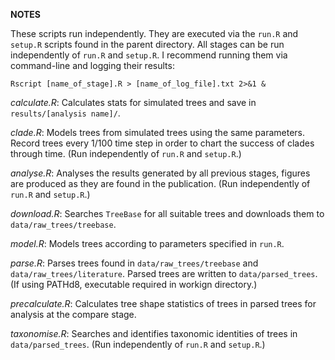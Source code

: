 **NOTES**

These scripts run independently. They are executed via the `run.R` and `setup.R`
scripts found in the parent directory. All stages can be run independently of
`run.R` and `setup.R`. I recommend running them via command-line and logging
their results:
```{bash}
Rscript [name_of_stage].R > [name_of_log_file].txt 2>&1 &
```

*calculate.R*:
Calculates stats for simulated trees and save in `results/[analysis name]/`.

*clade.R*:
Models trees from simulated trees using the same parameters. Record trees every
1/100 time step in order to chart the success of clades through time.
(Run independently of `run.R` and `setup.R`.)

*analyse.R*:
Analyses the results generated by all previous stages, figures are produced as
they are found in the publication. (Run independently of `run.R` and `setup.R`.)

*download.R*:
Searches `TreeBase` for all suitable trees and downloads them to
`data/raw_trees/treebase`.

*model.R*:
Models trees according to parameters specified in `run.R`.

*parse.R*:
Parses trees found in `data/raw_trees/treebase` and
`data/raw_trees/literature`. Parsed trees are written to `data/parsed_trees`.
(If using PATHd8, executable required in workign directory.)

*precalculate.R*:
Calculates tree shape statistics of trees in parsed trees for analysis at the
compare stage.

*taxonomise.R*:
Searches and identifies taxonomic identities of trees in `data/parsed_trees`.
(Run independently of `run.R` and `setup.R`.)
